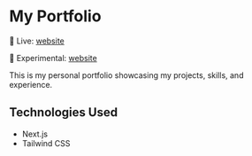 # My Portfolio


🔗 Live: [website](https://mdodoing.github.io/me/)

🔗 Experimental: [website](https://portfolio-ameen.vercel.app/)

This is my personal portfolio showcasing my projects, skills, and experience.

## Technologies Used
- Next.js  
- Tailwind CSS  
